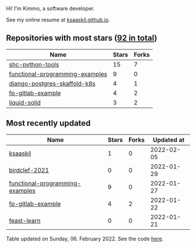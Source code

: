 Hi! I'm Kimmo, a software developer.

See my online resume at [ksaaskil.github.io](https://ksaaskil.github.io).

<!-- repositories starts -->

## Repositories with most stars ([92 in total](https://github.com/ksaaskil?tab=repositories))
| Name        | Stars           | Forks  |
| ------------- |-------------| -----|
|[shc-python-tools](https://github.com/ksaaskil/shc-python-tools)|15|7
|[functional-programming-examples](https://github.com/ksaaskil/functional-programming-examples)|9|0
|[django-postgres-skaffold-k8s](https://github.com/ksaaskil/django-postgres-skaffold-k8s)|4|1
|[fp-gitlab-example](https://github.com/ksaaskil/fp-gitlab-example)|4|2
|[liquid-solid](https://github.com/ksaaskil/liquid-solid)|3|2

<!-- repositories ends -->
<!-- recent_repositories starts -->

## Most recently updated
| Name        | Stars           | Forks  | Updated at
| ------------- |-------------| -----|-----|
|[ksaaskil](https://github.com/ksaaskil/ksaaskil)|1|0|2022-02-05
|[birdclef-2021](https://github.com/ksaaskil/birdclef-2021)|0|0|2022-01-29
|[functional-programming-examples](https://github.com/ksaaskil/functional-programming-examples)|9|0|2022-01-27
|[fp-gitlab-example](https://github.com/ksaaskil/fp-gitlab-example)|4|2|2022-01-22
|[feast-learn](https://github.com/ksaaskil/feast-learn)|0|0|2022-01-21

<!-- recent_repositories ends -->
<!-- updated_at starts -->
Table updated on Sunday, 06. February 2022. See the code [here](https://github.com/ksaaskil/ksaaskil).
<!-- updated_at ends -->
